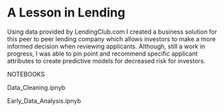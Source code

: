 # A Lesson in Lending 

Using data provided by LendingClub.com I created a business solution for this peer to peer lending company which allows investors to make a more informed decision when reviewing applicants.  Although, still a work in progress, I was able to pin point and recommend specific applicant attributes to create predictive models for decreased risk for investors.   


NOTEBOOKS 

Data_Cleaning.ipnyb

Early_Data_Analysis.ipnyb

